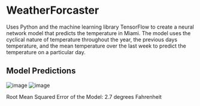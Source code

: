 # WeatherForcaster
Uses Python and the machine learning library TensorFlow to create a neural network model that predicts the temperature in Miami. The model uses the cyclical nature of temperature throughout the year, the previous days temperature, and the mean temperature over the last week to predict the temperature on a particular day.
## Model Predictions
![image](https://github.com/user-attachments/assets/5e58f082-293c-4a1d-8af5-bc58c9e87344)
![image](https://github.com/user-attachments/assets/943ebaf4-b6f5-4028-b9a9-b6c6724965fd)

Root Mean Squared Error of the Model: 2.7 degrees Fahrenheit
